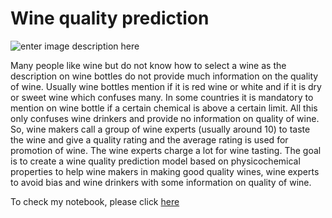 # Wine quality prediction


![enter image description here](http://www.advancedsourcecode.com/images/wines.jpg)


Many people like wine but do not know how to select a wine as the description on wine bottles do not provide much information on the quality of wine. Usually wine bottles mention if it is red wine or white and if it is dry or sweet wine which confuses many. In some countries it is mandatory to mention on wine bottle if a certain chemical is above a certain limit. All this only confuses wine drinkers and provide no information on quality of wine. So, wine makers call a group of wine experts (usually around 10) to taste the wine and give a quality rating and the average rating is used for promotion of wine. The wine experts charge a lot for wine tasting. The goal is to create a wine quality prediction model based on physicochemical properties to help wine makers in making good quality wines, wine experts to avoid bias and wine drinkers with some information on quality of wine.

To check my notebook, please click [here](https://github.com/RajeshKaredla/INSAID_Learning/tree/master/Machine_Learning_3)
